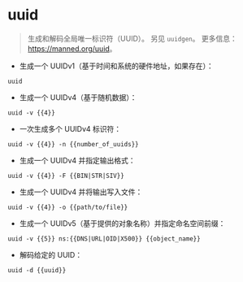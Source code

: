 # uuid

> 生成和解码全局唯一标识符（UUID）。
> 另见 `uuidgen`。
> 更多信息：<https://manned.org/uuid>。

- 生成一个 UUIDv1（基于时间和系统的硬件地址，如果存在）：

`uuid`

- 生成一个 UUIDv4（基于随机数据）：

`uuid -v {{4}}`

- 一次生成多个 UUIDv4 标识符：

`uuid -v {{4}} -n {{number_of_uuids}}`

- 生成一个 UUIDv4 并指定输出格式：

`uuid -v {{4}} -F {{BIN|STR|SIV}}`

- 生成一个 UUIDv4 并将输出写入文件：

`uuid -v {{4}} -o {{path/to/file}}`

- 生成一个 UUIDv5（基于提供的对象名称）并指定命名空间前缀：

`uuid -v {{5}} ns:{{DNS|URL|OID|X500}} {{object_name}}`

- 解码给定的 UUID：

`uuid -d {{uuid}}`